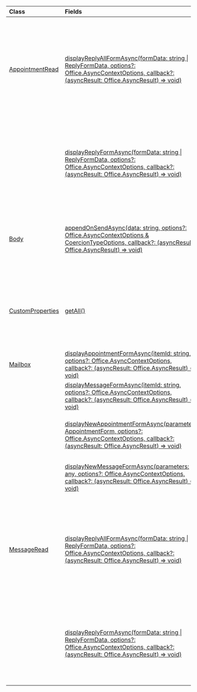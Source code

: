 | Class | Fields | Description |
|:---|:---|:---|
|[AppointmentRead](/javascript/api/outlook/outlook.appointmentread)|[displayReplyAllFormAsync(formData: string \| ReplyFormData, options?: Office.AsyncContextOptions, callback?: (asyncResult: Office.AsyncResult<void>) => void)](/javascript/api/outlook/outlook.appointmentread#displayreplyallformasync-formdata--options--callback--asyncresult-)|Displays a reply form that includes either the sender and all recipients of the selected message or the organizer and all attendees of the|
||[displayReplyFormAsync(formData: string \| ReplyFormData, options?: Office.AsyncContextOptions, callback?: (asyncResult: Office.AsyncResult<void>) => void)](/javascript/api/outlook/outlook.appointmentread#displayreplyformasync-formdata--options--callback--asyncresult-)|Displays a reply form that includes only the sender of the selected message or the organizer of the selected appointment.|
|[Body](/javascript/api/outlook/outlook.body)|[appendOnSendAsync(data: string, options?: Office.AsyncContextOptions & CoercionTypeOptions, callback?: (asyncResult: Office.AsyncResult<void>) => void)](/javascript/api/outlook/outlook.body#appendonsendasync-data--options--callback--asyncresult-)|Appends on send the specified content to the end of the item body, after any signature.|
|[CustomProperties](/javascript/api/outlook/outlook.customproperties)|[getAll()](/javascript/api/outlook/outlook.customproperties#getall--)|Returns an object with all custom properties in a collection of name/value pairs. The following are equivalent.|
|[Mailbox](/javascript/api/outlook/outlook.mailbox)|[displayAppointmentFormAsync(itemId: string, options?: Office.AsyncContextOptions, callback?: (asyncResult: Office.AsyncResult<void>) => void)](/javascript/api/outlook/outlook.mailbox#displayappointmentformasync-itemid--options--callback--asyncresult-)|Displays an existing calendar appointment.|
||[displayMessageFormAsync(itemId: string, options?: Office.AsyncContextOptions, callback?: (asyncResult: Office.AsyncResult<void>) => void)](/javascript/api/outlook/outlook.mailbox#displaymessageformasync-itemid--options--callback--asyncresult-)|Displays an existing message.|
||[displayNewAppointmentFormAsync(parameters: AppointmentForm, options?: Office.AsyncContextOptions, callback?: (asyncResult: Office.AsyncResult<void>) => void)](/javascript/api/outlook/outlook.mailbox#displaynewappointmentformasync-parameters--options--callback--asyncresult-)|Displays a form for creating a new calendar appointment.|
||[displayNewMessageFormAsync(parameters: any, options?: Office.AsyncContextOptions, callback?: (asyncResult: Office.AsyncResult<void>) => void)](/javascript/api/outlook/outlook.mailbox#displaynewmessageformasync-parameters--options--callback--asyncresult-)|Displays a form for creating a new message.|
|[MessageRead](/javascript/api/outlook/outlook.messageread)|[displayReplyAllFormAsync(formData: string \| ReplyFormData, options?: Office.AsyncContextOptions, callback?: (asyncResult: Office.AsyncResult<void>) => void)](/javascript/api/outlook/outlook.messageread#displayreplyallformasync-formdata--options--callback--asyncresult-)|Displays a reply form that includes either the sender and all recipients of the selected message or the organizer and all attendees of the|
||[displayReplyFormAsync(formData: string \| ReplyFormData, options?: Office.AsyncContextOptions, callback?: (asyncResult: Office.AsyncResult<void>) => void)](/javascript/api/outlook/outlook.messageread#displayreplyformasync-formdata--options--callback--asyncresult-)|Displays a reply form that includes only the sender of the selected message or the organizer of the selected appointment.|
